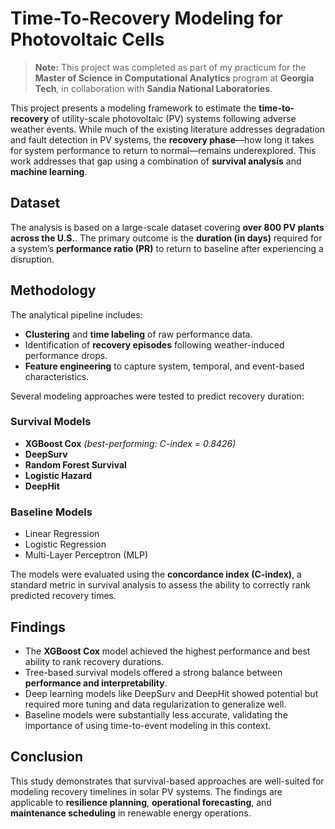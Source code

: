 # Time-To-Recovery Modeling for Photovoltaic Cells

> **Note:** This project was completed as part of my practicum for the **Master of Science in Computational Analytics** program at **Georgia Tech**, in collaboration with **Sandia National Laboratories**.

This project presents a modeling framework to estimate the **time-to-recovery** of utility-scale photovoltaic (PV) systems following adverse weather events. While much of the existing literature addresses degradation and fault detection in PV systems, the **recovery phase**—how long it takes for system performance to return to normal—remains underexplored. This work addresses that gap using a combination of **survival analysis** and **machine learning**.

## Dataset

The analysis is based on a large-scale dataset covering **over 800 PV plants across the U.S.**. The primary outcome is the **duration (in days)** required for a system’s **performance ratio (PR)** to return to baseline after experiencing a disruption.

## Methodology

The analytical pipeline includes:
- **Clustering** and **time labeling** of raw performance data.
- Identification of **recovery episodes** following weather-induced performance drops.
- **Feature engineering** to capture system, temporal, and event-based characteristics.

Several modeling approaches were tested to predict recovery duration:

### Survival Models
- **XGBoost Cox** *(best-performing: C-index = 0.8426)*
- **DeepSurv**
- **Random Forest Survival**
- **Logistic Hazard**
- **DeepHit**

### Baseline Models
- Linear Regression  
- Logistic Regression  
- Multi-Layer Perceptron (MLP)

The models were evaluated using the **concordance index (C-index)**, a standard metric in survival analysis to assess the ability to correctly rank predicted recovery times.

## Findings

- The **XGBoost Cox** model achieved the highest performance and best ability to rank recovery durations.
- Tree-based survival models offered a strong balance between **performance and interpretability**.
- Deep learning models like DeepSurv and DeepHit showed potential but required more tuning and data regularization to generalize well.
- Baseline models were substantially less accurate, validating the importance of using time-to-event modeling in this context.

## Conclusion

This study demonstrates that survival-based approaches are well-suited for modeling recovery timelines in solar PV systems. The findings are applicable to **resilience planning**, **operational forecasting**, and **maintenance scheduling** in renewable energy operations.

